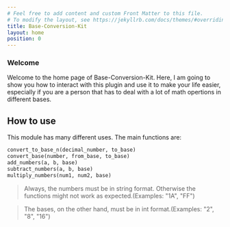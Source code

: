 ```yaml
---
# Feel free to add content and custom Front Matter to this file.
# To modify the layout, see https://jekyllrb.com/docs/themes/#overriding-theme-defaults
title: Base-Conversion-Kit
layout: home
position: 0
---
```


### Welcome
Welcome to the home page of Base-Conversion-Kit. Here, I am going to show you how to interact with this plugin and use it to make your life easier, especially if you are a person that has to deal with a lot of math opertions in different bases.


## How to use

This module has many different uses. The main functions are:

```python
convert_to_base_n(decimal_number, to_base)
convert_base(number, from_base, to_base)
add_numbers(a, b, base)
subtract_numbers(a, b, base)
multiply_numbers(num1, num2, base)
```

> Always, the numbers must be in string format. Otherwise the functions might not work as expected.(Examples: "1A", "FF")

> The bases, on the other hand, must be in int format.(Examples: "2", "8", "16")
